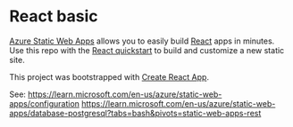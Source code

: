# React basic

[Azure Static Web Apps](https://docs.microsoft.com/azure/static-web-apps/overview) allows you to easily build [React](https://reactjs.org/) apps in minutes. Use this repo with the [React quickstart](https://docs.microsoft.com/azure/static-web-apps/getting-started?tabs=react) to build and customize a new static site.

This project was bootstrapped with [Create React App](https://github.com/facebook/create-react-app).

See: https://learn.microsoft.com/en-us/azure/static-web-apps/configuration
https://learn.microsoft.com/en-us/azure/static-web-apps/database-postgresql?tabs=bash&pivots=static-web-apps-rest
